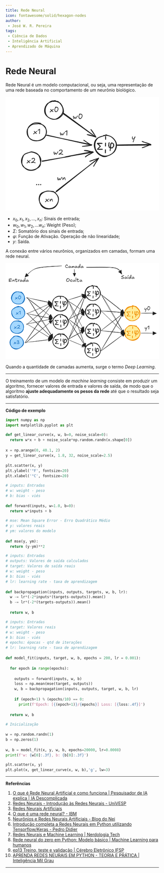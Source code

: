 ```yaml
---
title: Rede Neural
icon: fontawesome/solid/hexagon-nodes
author:
 - José W. R. Pereira
tags:
 - Ciência de Dados
 - Inteligência Artificial
 - Aprendizado de Máquina
---
```



# Rede Neural

Rede Neural é um modelo computacional, ou seja, uma representação de uma rede baseada no comportamento de um neurônio biológico.


![Perceptron](img/ml07-perceptron.png)

- $x_0, x_1, x_2, ..., x_n$: Sinais de entrada;
- $w_0, w_1, w_2, ... w_n$: Weight (Peso);
- $\Sigma$: Somatório dos sinais de entrada;
- $\varphi$: Função de Ativação. Operação de não linearidade;
- $y$: Saída.


A conexão entre vários neurônios, organizados em camadas, formam uma rede neural.

![RedeNeural](img/ml07-neuronio_rede_neural.png)


Quando a quantidade de camadas aumenta, surge o termo *Deep Learning*.

---

O treinamento de um modelo de *machine learning* consiste em produzir um algoritmo, fornecer valores de entrada e valores de saída, de modo que o algoritmo **ajuste adequadamente os pesos da rede** até que o resultado seja satisfatório. 


---

**Código de exemplo**

```py title='Importação de bibliotecas'
import numpy as np
import matplotlib.pyplot as plt
```

```py title='Criando o dataset'
def get_linear_curve(x, w, b=0, noise_scale=0):
  return w*x + b + noise_scale*np.random.randn(x.shape[0])

x = np.arange(0, 40.1, 2)
y = get_linear_curve(x, 1.8, 32, noise_scale=2.5)

plt.scatter(x, y)
plt.ylabel('°F', fontsize=20)
plt.xlabel('°C', fontsize=20)
```

```py title='Construindo o modelo: Função forward'
# inputs: Entradas
# w: weight - peso
# b: bias - viés

def forward(inputs, w=1.0, b=0):
  return w*inputs + b
```

```py title='Construindo o modelo: Função Erro Quadrático Médio'
# mse: Mean Square Error - Erro Quadrático Médio
# y: valores reais
# ym: valores do modelo

def mse(y, ym):
  return (y-ym)**2
```
```py title='Construindo o modelo: Função de retroalimentação'
# inputs: Entradas
# outputs: Valores de saída calculados
# target: Valores de saída reais
# w: weight - peso
# b: bias - viés
# lr: learning rate - taxa de aprendizagem

def backpropagation(inputs, outputs, targets, w, b, lr):
  w -= lr*(-2*inputs*(targets-outputs)).mean()
  b -= lr*(-2*(targets-outputs)).mean()

  return w, b
```

```py title='Construindo o modelo: Função de ajuste dos parâmetros'
# inputs: Entradas
# target: Valores reais
# w: weight - peso
# b: bias - viés
# epochs: épocas - qtd de iterações
# lr: learning rate - taxa de aprendizagem

def model_fit(inputs, target, w, b, epochs = 200, lr = 0.001):

  for epoch in range(epochs):

    outputs = forward(inputs, w, b)
    loss = np.mean(mse(target, outputs))
    w, b = backpropagation(inputs, outputs, target, w, b, lr)

    if (epoch+1) % (epochs/10) == 0:
      print(f'Epoch: [{(epoch+1)}/{epochs}] Loss: [{loss:.4f}]')

  return w, b
```

```py title='Utilizando o modelo'
# Inicialização

w = np.random.randn(1)
b = np.zeros(1)

w, b = model_fit(x, y, w, b, epochs=20000, lr=0.0008)
print(f'w: {w[0]:.3f}, b: {b[0]:.3f}')
```

```py title='Plotando: Resultado x Valores reais'
plt.scatter(x, y)
plt.plot(x, get_linear_curve(x, w, b),'g', lw=3)
```


---

**Referências**

1. [O que é Rede Neural Artificial e como funciona | Pesquisador de IA explica | IA Descomplicada](https://youtu.be/i6l3R7j95x8?si=ZifbipBY92RXpY5n)
2. [Redes Neurais - Introdução às Redes Neurais - UniVESP](https://youtu.be/kzFqGhK8Q2s?si=k9br8YGYsInt6WAD)
3. [Redes Neurais Artificiais](https://sites.icmc.usp.br/andre/research/neural/)
4. [O que é uma rede neural? - IBM](https://www.ibm.com/br-pt/think/topics/neural-networks)
5. [Neurônios e Redes Neurais Artificiais - Blog do Nei](https://neigrando.com/2022/03/03/neuronios-e-redes-neurais-artificiais/)
6. [Introdução completa a Redes Neurais em Python utilizando Tensorflow/Keras - Pedro Didier](https://youtu.be/PdFf_QOfjCg?si=9-xpSamvS0xzBYuT)
7. [Redes Neurais e Machine Learning | Nerdologia Tech](https://youtu.be/1_c_MA1F-vU?si=Wmc3qwZTDKdK7G5U)
8. [Rede neural do zero em Python: Modelo básico | Machine Learning para humanos](https://youtu.be/x8glTaEselM?si=ZipSVysbdKYfdaeT)
9. [ep13 Treino, teste e validação | Cérebro Eletrônico IFSP](https://youtu.be/1pxw6lMT1Tw?si=Ms9vDx5ADHAUJZGq)
10. [APRENDA REDES NEURAIS EM PYTHON - TEORIA E PRÁTICA | Inteligência Mil Grau](https://youtu.be/I8MkOHFOmhc?si=dLs1iw06YDc4Thue)



---
